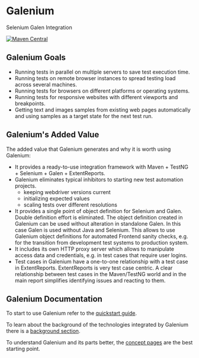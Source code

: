 # Galenium

Selenium Galen Integration

[![Maven Central](https://maven-badges.herokuapp.com/maven-central/io.wcm.qa/io.wcm.qa.galenium.integration/badge.svg)](https://maven-badges.herokuapp.com/maven-central/io.wcm.qa/io.wcm.qa.galenium.integration)

## Galenium Goals

* Running tests in parallel on multiple servers to save test execution time.
* Running tests on remote browser instances to spread testing load across several machines.
* Running tests for browsers on different platforms or operating systems.
* Running tests for responsive websites with different viewports and breakpoints.
* Getting text and images samples from existing web pages automatically and using samples as a target state for the next test run.

## Galenium's Added Value
 The added value that Galenium generates and why it is worth using Galenium:

* It provides a ready-to-use integration framework with Maven + TestNG + Selenium + Galen + ExtentReports.
* Galenium eliminates typical inhibitors to starting new test automation projects.
  * keeping webdriver versions current
  * initializing expected values
  * scaling tests over different resolutions
* It provides a single point of object definition for Selenium and Galen. Double definition effort is eliminated. The object definition created in Galenium can be used without alteration in standalone Galen. In this case Galen is used without Java and Selenium. This allows to use Galenium object definitions for automated Frontend sanity checks, e.g. for the transition from development test systems to production system.
* It includes its own HTTP proxy server which allows to manipulate access data and credentials, e.g. in test cases that require user logins.
* Test cases in Galenium have a one-to-one relationship with a test case in ExtentReports. ExtentReports is very test case centric. A clear relationship between test cases in the Maven/TestNG world and in the main report simplifies identifying issues and reacting to them.

## Galenium Documentation

To start to use Galenium refer to the [quickstart guide](quickstart.html).

To learn about the background of the technologies integrated by Galenium there is a [background section](background.html).

To understand Galenium and its parts better, the [concept pages](concepts.html) are the best starting point.
